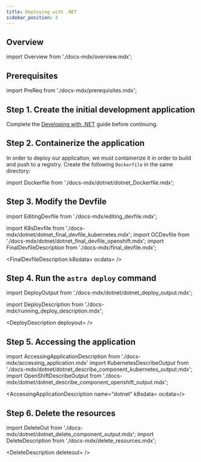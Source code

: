 ```yaml
---
title: Deploying with .NET
sidebar_position: 3
---
```


## Overview

import Overview from './docs-mdx/overview.mdx';

<Overview/>

## Prerequisites

import PreReq from './docs-mdx/prerequisites.mdx';

<PreReq/>

## Step 1. Create the initial development application

Complete the [Developing with .NET](/docs/user-guides/quickstart/dotnet) guide before continuing.

## Step 2. Containerize the application

In order to deploy our application, we must containerize it in order to build and push to a registry. Create the following `Dockerfile` in the same directory:

import Dockerfile from './docs-mdx/dotnet/dotnet_Dockerfile.mdx';

<Dockerfile />

## Step 3. Modify the Devfile

import EditingDevfile from './docs-mdx/editing_devfile.mdx';

<EditingDevfile name="dotnet" port="8080"/>

import K8sDevfile from './docs-mdx/dotnet/dotnet_final_devfile_kubernetes.mdx';
import OCDevfile from './docs-mdx/dotnet/dotnet_final_devfile_openshift.mdx';
import FinalDevfileDescription from './docs-mdx/final_devfile.mdx';

<FinalDevfileDescription k8sdata=<K8sDevfile /> ocdata=<OCDevfile /> />


## Step 4. Run the `astra deploy` command

import DeployOutput from './docs-mdx/dotnet/dotnet_deploy_output.mdx';

import DeployDescription from './docs-mdx/running_deploy_description.mdx';

<DeployDescription deployout=<DeployOutput /> />


## Step 5. Accessing the application

import AccessingApplicationDescription from './docs-mdx/accessing_application.mdx'
import KubernetesDescribeOutput from './docs-mdx/dotnet/dotnet_describe_component_kubernetes_output.mdx';
import OpenShiftDescribeOutput from './docs-mdx/dotnet/dotnet_describe_component_openshift_output.mdx';

<AccessingApplicationDescription name="dotnet" k8sdata=<KubernetesDescribeOutput /> ocdata=<OpenShiftDescribeOutput />/>

## Step 6. Delete the resources

import DeleteOut from './docs-mdx/dotnet/dotnet_delete_component_output.mdx';
import DeleteDescription from './docs-mdx/delete_resources.mdx';

<DeleteDescription deleteout=<DeleteOut /> />